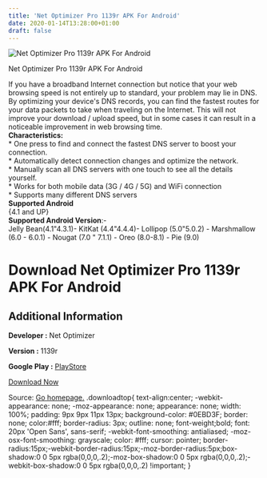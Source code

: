 ```yaml
---
title: 'Net Optimizer Pro 1139r APK For Android'
date: 2020-01-14T13:28:00+01:00
draft: false
---
```


![Net Optimizer Pro 1139r APK For Android](https://i0.wp.com/apkhome.net/wp-content/uploads/2020/01/Net-Optimizer-Pro-1139r.png "Net Optimizer Pro 1139r APK For Android")

  

Net Optimizer Pro 1139r APK For Android

If you have a broadband Internet connection but notice that your web browsing speed is not entirely up to standard, your problem may lie in DNS. By optimizing your device's DNS records, you can find the fastest routes for your data packets to take when traveling on the Internet. This will not improve your download / upload speed, but in some cases it can result in a noticeable improvement in web browsing time.  
**Characteristics:**  
\* One press to find and connect the fastest DNS server to boost your connection.  
\* Automatically detect connection changes and optimize the network.  
\* Manually scan all DNS servers with one touch to see all the details yourself.  
\* Works for both mobile data (3G / 4G / 5G) and WiFi connection  
\* Supports many different DNS servers  
**Supported Android**  
{4.1 and UP}  
**Supported Android Version**:-  
Jelly Bean(4.1"4.3.1)- KitKat (4.4"4.4.4)- Lollipop (5.0"5.0.2) - Marshmallow (6.0 - 6.0.1) - Nougat (7.0 " 7.1.1) - Oreo (8.0-8.1) - Pie (9.0)

Download Net Optimizer Pro 1139r APK For Android
================================================

Additional Information
----------------------

**Developer :** Net Optimizer

**Version :** 1139r

**Google Play :** [PlayStore](https://play.google.com/store/apps/details?id=com.burakgon.netoptimizer&hl=en)

  

[Download Now](https://store4app.co/post/net-optimizer-pro-1139r-apk-for-android_1579004838)

  
Source: [Go homepage.](https://store4app.co/post/net-optimizer-pro-1139r-apk-for-android_1579004838) .downloadtop{ text-align:center; -webkit-appearance: none; -moz-appearance: none; appearance: none; width: 100%; padding: 9px 9px 11px 13px; background-color: #0EBD3F; border: none; color:#fff; border-radius: 3px; outline: none; font-weight;bold; font: 20px 'Open Sans', sans-serif; -webkit-font-smoothing: antialiased; -moz-osx-font-smoothing: grayscale; color: #fff; cursor: pointer; border-radius:15px;-webkit-border-radius:15px;-moz-border-radius:5px;box-shadow:0 0 5px rgba(0,0,0,.2);-moz-box-shadow:0 0 5px rgba(0,0,0,.2);-webkit-box-shadow:0 0 5px rgba(0,0,0,.2) !important; }